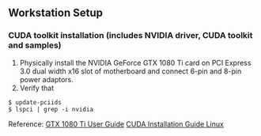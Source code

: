 ## Workstation Setup

### CUDA toolkit installation (includes NVIDIA driver, CUDA toolkit and samples)

1. Physically install the NVIDIA GeForce GTX 1080 Ti card on PCI Express 3.0 dual width x16 slot of motherboard and connect 6-pin and 8-pin power adaptors.
2. Verify that 

```
$ update-pciids
$ lspci | grep -i nvidia
```

Reference: 
[GTX 1080 Ti User Guide](workstation-setup/GTX_1080_Ti_User_Guide.pdf)
[CUDA Installation Guide Linux](workstation-setup/CUDA_Installation_Guide_Linux.pdf)




